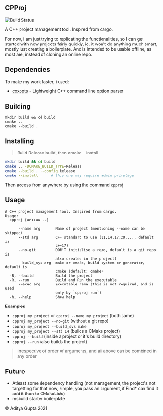 CPProj
----

[![Build Status](https://github.com/adi-g15/cpproj/actions/workflows/build.yml/badge.svg)](https://github.com/adi-g15/cpproj/actions/workflows/build.yml)

A C++ project management tool. Inspired from cargo.

For now, i am just trying to replicating the functionalities,
so I can get started with new projects fairly quickly, ie. 
it won't do anything much smart, mostly just creating a boilerplate.
And is intended to be usable offline, as most are, instead of cloning an online repo.

## Dependencies

To make my work faster, i used:

* [cxxopts](https://github.com/jarro2783/cxxopts) - Lightweight C++ command line option parser

## Building

```
mkdir build && cd build
cmake ..
cmake --build .
```

## Installing

> Build Release build, then cmake --install

```sh
mkdir build && cd build
cmake .. -DCMAKE_BUILD_TYPE=Release
cmake --build . --config Release
cmake --install .    # this one may require admin privelage
```

Then access from anywhere by using the command `cpproj`

## Usage

```
A C++ project management tool. Inspired from cargo.
Usage:
  cpproj [OPTION...]

      --name arg       Name of project (mentioning --name can be skipped)
      --std arg        C++ standard to use (11,14,17,20,..., default is 
                       c++17)
      --no-git         DON'T initialise a repo, default is a git repo is 
                       also created in the project)
      --build_sys arg  make or cmake, build system or generator, default is 
                       cmake (default: cmake)
  -B, --build          Build the project
  -R, --run            Build and Run the executable
      --exec arg       Executable name (this is not required, and is used 
                       only by `cpproj run`)
  -h, --help           Show help
```

**Examples**

* `cpproj my_project` or `cpproj --name my_project`  (both same)
* `cpproj my_project --no-git`    (without a git repo)
* `cpproj my_project --build_sys make`
* `cpproj my_project --std 14`    (builds a CMake project)
* `cpproj --build`                (inside a project or it's build directory)
* `cpproj --run`                  (also builds the project)

> Irrespective of order of arguments, and all above can be combined in any order

## Future

* Atleast some dependency handling (not management, the project's not targetting for that now, simple, you pass an argument, if Find* can find it add it then to CMakeLists)
* msbuild starter boilerplate

:copyright: Aditya Gupta 2021

